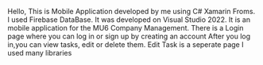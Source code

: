 Hello, This is Mobile Application developed by me using C# Xamarin Froms. I used Firebase DataBase. It was developed on Visual Studio 2022. 
It is an mobile application for the MU6 Company Management. 
There is a Login page where you can log in or sign up by creating an account
After you log in,you can view tasks, edit or delete them.
Edit Task is a seperate page
I used many libraries
